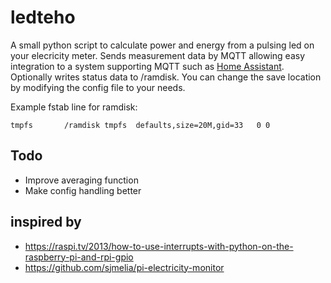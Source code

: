# ledteho
A small python script to calculate power and energy from a pulsing 
led on your elecricity meter. Sends measurement data by MQTT allowing easy integration
to a system supporting MQTT such as [Home Assistant](https://www.home-assistant.io/).
Optionally writes status data to /ramdisk.
You can change the save location by modifying the config file to
your needs.

Example fstab line for ramdisk:

`tmpfs       /ramdisk tmpfs  defaults,size=20M,gid=33   0 0`

## Todo
- Improve averaging function
- Make config handling better

## inspired by

- https://raspi.tv/2013/how-to-use-interrupts-with-python-on-the-raspberry-pi-and-rpi-gpio
- https://github.com/sjmelia/pi-electricity-monitor

